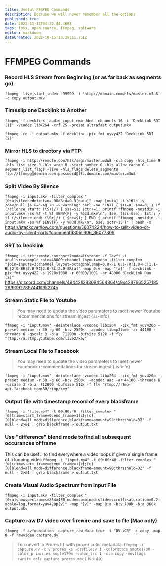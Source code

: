 ```yaml
---
title: Useful FFMPEG Commands
description: Because we will never remember all the options
published: true
date: 2022-11-11T04:32:44.460Z
tags: foss, open source, ffmpeg, software
editor: markdown
dateCreated: 2022-10-15T18:39:11.751Z
---
```


# FFMPEG Commands

### Record HLS Stream from Beginning (or as far back as segments go)

`ffmpeg -live_start_index -99999 -i 'http://domain.com/hls/master.m3u8' -c copy output.mkv`

### Timeslip one Decklink to Another

`ffmpeg -f decklink -audio_input embedded -channels 16 -i 'DeckLink SDI (1)' -vcodec libx264 -crf 25 -preset ultrafast output.mkv`

`ffmpeg -re -i output.mkv -f decklink -pix_fmt uyvy422 'DeckLink SDI (2)'`

### Mirror HLS to directory via FTP: 

`ffmpeg -i http://remote.com/hls/segs/master.m3u8 -c:a copy -hls_time 9 -hls_list_size 3 -hls_wrap 0 -start_number 0 -hls_allow_cache 0 -segment_list_flags +live -hls_flags delete_segments ftp://ffmepg@domain.com:password@ftp.domain.com/master.m3u8`

### Split Video By Silence
`ffmpeg -i input.mkv -filter_complex "[0:a]silencedetect=n=-90dB:d=0.3[outa]" -map [outa] -f s16le -y /dev/null |& F='-aq 70 -v warning' perl -ne 'INIT { $ss=0; $se=0; } if (/silence_start: (\S+)/) { $ss=$1; $ctr+=1; printf "ffmpeg -nostdin -i input.mkv -ss %f -t %f $ENV{F} -y %03d.mkv\n", $se, ($ss-$se), $ctr; } if (/silence_end: (\S+)/) { $se=$1; } END { printf "ffmpeg -nostdin -i input.mkv -ss %f $ENV{F} -y %03d.mkv\n", $se, $ctr+1; }' | bash -x`
https://stackoverflow.com/questions/36074224/how-to-split-video-or-audio-by-silent-parts#comment63050906_36077309

### SRT to Decklink
`ffmpeg -i srt:remote.com:port?mode=listener -f lavfi -i anullsrc=sample_rate=48000:channel_layout=mono -filter_complex "join=inputs=3:channel_layout=octagonal:map=0.0-FL|0.1-FR|1.0-FC|1.1-BL|2.0-BR|2.0-BC|2.0-SL|2.0-SR[a]" -map 0:v -map "[a]" -f decklink -pix_fmt uyvy422 -s 1920x1080 -r 60000/1001 -ar 48000 "DeckLink Duo (2)"`
https://discord.com/channels/494428283094564864/494428766525718528/939278974410952745

### Stream Static File to Youtube
> You may need to update the video parameters to meet newer Youtube recommendations for stream ingest
{.is-info}

`ffmpeg -i "input.mov" -deinterlace -vcodec libx264 
-pix_fmt yuv420p -preset medium -r 30 -g 60 -b:v 2500k 
-acodec libmp3lame -ar 44100 -threads 6 -qscale 3 -b:a 
712000 -bufsize 512k -f flv "rtmp://a.rtmp.youtube.com/live2/key"`

### Stream Local File to Facebook
> You may need to update the video parameters to meet newer Facebook recommendations for stream ingest
{.is-info}

`ffmpeg -i "input.mov" -deinterlace -vcodec libx264 
-pix_fmt yuv420p -preset medium -r 30 -g 60 -b:v 2500k 
-acodec aac -ar 44100 -threads 6 -qscale 3 -b:a 
712000 -bufsize 512k -f flv "rtmp://rtmp-api.facebook.com:80/rtmp/key"`

### Output file with timestamp record of every blackframe
`ffmpeg -i "file.mp4" -t 00:00:40 -filter_complex "[0]trim=start_frame=0:end_frame=1[c];[c][0]blend=all_mode=difference,blackframe=amount=98:threshold=32" -f null - 2>&1 | grep blackframe > output.txt`

### Use "difference" blend mode to find all subsequent occurances of frame
This can be useful to find everywhere a video loops if given a single frame of a looping video
`ffmpeg -i "input.mp4" -t 00:00:40 -filter_complex "[0]trim=start_frame=0:end_frame=1[c];[c][0]blend=all_mode=difference,blackframe=amount=98:threshold=32" -f null - 2>&1 | grep blackframe > output.txt`


### Create Visual Audio Spectrum from Input File
`ffmpeg -i input.mkv -filter_complex "[0:a]showspectrum=s=854x480:mode=combined:slide=scroll:saturation=0.2:scale=log,format=yuv420p[v]" -map "[v]" -map 0:a -b:v 700k -b:a 360k output.mkv`


### Capture raw DV video over firewire and save to file (Mac only)
`ffmpeg -f avfoundation -capture_raw_data true -i "DV-VCR" -c copy -map 0 -f rawvideo capture.dv`

>To convert to Prores LT with proper color metadata: `ffmpeg -i capture.dv -c:v prores_ks -profile:v 1 -colorspace smpte170m -color_primaries smpte170m -color_trc 1 -c:a copy -movflags +write_colr capture_prores.mov`
{.is-info}